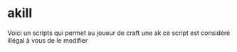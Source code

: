# akill
Voici un scripts qui permet au joueur de craft une ak ce script est considéré illégal à vous de le modifier
